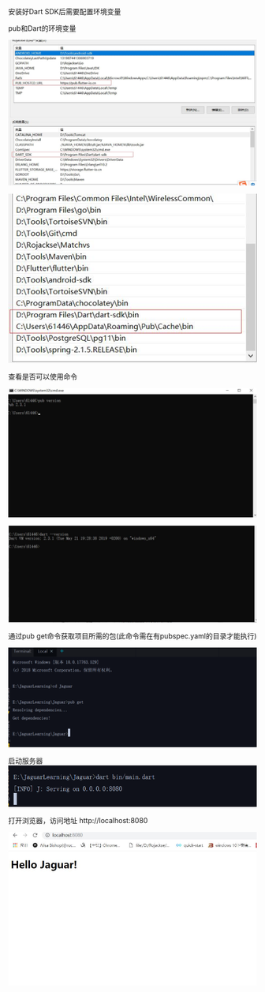 安装好Dart SDK后需要配置环境变量

pub和Dart的环境变量

![123](https://github.com/dart4flutter/JaguarLearning/blob/master/Jaguar/doc/Jaguar-1.jpg)



![123](https://github.com/dart4flutter/JaguarLearning/blob/master/Jaguar/doc/Jaguar-2.jpg)

查看是否可以使用命令

![123](https://github.com/dart4flutter/JaguarLearning/blob/master/Jaguar/doc/Jaguar-3.jpg)



![123](https://github.com/dart4flutter/JaguarLearning/blob/master/Jaguar/doc/Jaguar-4.jpg)

通过pub get命令获取项目所需的包(此命令需在有pubspec.yaml的目录才能执行)

![123](https://github.com/dart4flutter/JaguarLearning/blob/master/Jaguar/doc/Jaguar-5.png)

启动服务器
![123](https://github.com/dart4flutter/JaguarLearning/blob/master/Jaguar/doc/Jaguar-6.png)

打开浏览器，访问地址  http://localhost:8080

![123](https://github.com/dart4flutter/JaguarLearning/blob/master/Jaguar/doc/Jaguar-7.jpg)



